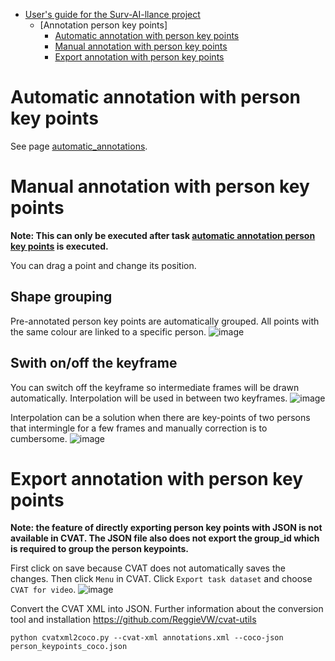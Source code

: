 - [User's guide for the Surv-AI-llance project](https://github.com/ReggieVW/cvat-docs)
    - [Annotation person key points]
        - [Automatic annotation with person key points](#automatic-annotation-with-person-key-points)
        - [Manual annotation with person key points](#manual-annotation-with-person-key-points)
        - [Export annotation with person key points](#export-annotation-with-person-key-points)

# Automatic annotation with person key points

See page [automatic_annotations](https://github.com/ReggieVW/cvat-docs/blob/main/manual/automatic_annotations.md#automatic-annotation-person-key-points).

# Manual annotation with person key points
<b>Note: This can only be executed after task [automatic annotation person key points](https://github.com/ReggieVW/cvat-docs/blob/main/manual/automatic_annotations.md#automatic-annotation-person-key-points) is executed.</b>

You can drag a point and change its position.

## Shape grouping
Pre-annotated person key points are automatically grouped. All points with the same colour are linked to a specific person.
![image](https://user-images.githubusercontent.com/35894891/171384083-5e061097-691f-47a4-a970-9bcab0ddb7a9.png)


## Swith on/off the keyframe
You can switch off the keyframe so intermediate frames will be drawn automatically. Interpolation will be used in between two keyframes.
![image](https://user-images.githubusercontent.com/35894891/171388737-3f40bbee-b661-497f-9c81-f97362fcf781.png)

Interpolation can be a solution when there are key-points of two persons that intermingle for a few frames and manually correction is to cumbersome. 
![image](https://user-images.githubusercontent.com/35894891/180450542-465abc43-e065-4fde-8572-11272fa56eaf.png)

# Export annotation with person key points
<b>Note: the feature of directly exporting person key points with JSON is not available in CVAT. The JSON file also does not export the group_id which is required to group the person keypoints.</b>

First click on save because CVAT does not automatically saves the changes. Then click ``Menu`` in CVAT. Click ``Export task dataset`` and choose ``CVAT for video``.
![image](https://user-images.githubusercontent.com/35894891/199825605-7ba58ca2-a341-4a23-bf56-709243d1f34e.png)

Convert the CVAT XML into JSON. Further information about the conversion tool and installation https://github.com/ReggieVW/cvat-utils

```
python cvatxml2coco.py --cvat-xml annotations.xml --coco-json person_keypoints_coco.json
```

 
